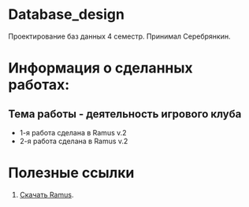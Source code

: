 # Database_design
Проектирование баз данных 4 семестр. Принимал Серебрянкин.
# Информация о сделанных работах:
## Тема работы - деятельность игрового клуба
- 1-я работа сделана в Ramus v.2
- 2-я работа сделана в Ramus v.2

# Полезные ссылки
1. [Скачать Ramus](https://github.com/Vitaliy-Yakovchuk/ramus/releases/tag/v2.0).
